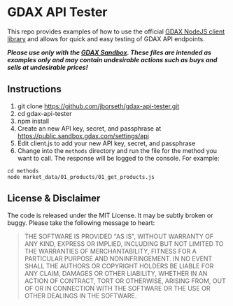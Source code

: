 # GDAX API Tester

This repo provides examples of how to use the official [GDAX NodeJS client library](https://github.com/coinbase/gdax-node) and allows for quick and easy testing of GDAX API endpoints.

**_Please use only with the [GDAX Sandbox](https://public.sandbox.gdax.com/). These files are intended as examples only and may contain undesirable actions such as buys and sells at undesirable prices!_**

## Instructions

1. git clone https://github.com/jborseth/gdax-api-tester.git
2. cd gdax-api-tester
3. npm install
4. Create an new API key, secret, and passphrase at https://public.sandbox.gdax.com/settings/api
2. Edit client.js to add your new API key, secret, and passphrase
3. Change into the `methods` directory and run the file for the method you want
to call. The response will be logged to the console. For example:

  ```
  cd methods
  node market_data/01_products/01_get_products.js
  ```

## License & Disclaimer

The code is released under the MIT License. It may be subtly broken or buggy. Please take the following message to heart:

> THE SOFTWARE IS PROVIDED "AS IS", WITHOUT WARRANTY OF ANY KIND, EXPRESS OR
> IMPLIED, INCLUDING BUT NOT LIMITED TO THE WARRANTIES OF MERCHANTABILITY,
> FITNESS FOR A PARTICULAR PURPOSE AND NONINFRINGEMENT. IN NO EVENT SHALL THE
> AUTHORS OR COPYRIGHT HOLDERS BE LIABLE FOR ANY CLAIM, DAMAGES OR OTHER
> LIABILITY, WHETHER IN AN ACTION OF CONTRACT, TORT OR OTHERWISE, ARISING FROM,
> OUT OF OR IN CONNECTION WITH THE SOFTWARE OR THE USE OR OTHER DEALINGS IN THE
> SOFTWARE.
